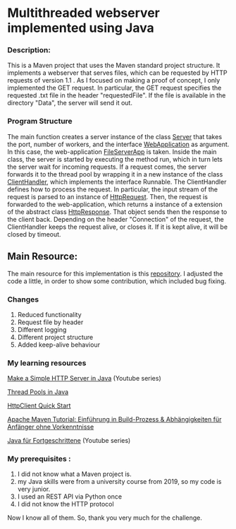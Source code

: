 # Multithreaded webserver implemented using Java


### Description: 
This is a Maven project that uses the Maven standard project structure. It implements a webserver that serves files, which 
can be requested by HTTP requests of version 1.1 . As I focused on making a proof of concept, I only implemented 
the GET request. In particular, the GET request specifies the requested .txt file in the header
"requestedFile". If the file is available in the directory "Data", the server will send it out. 

### Program Structure 

The main function creates a server instance of the class 
[Server](https://github.com/LumberjackUsingMath/webserver/blob/master/src/main/java/Server.java) 
that takes the port, number of workers, and the interface 
[WebApplication](https://github.com/LumberjackUsingMath/webserver/blob/master/src/main/java/Applications/WebApplication.java) 
as argument. In this case, the web-application [FileServerApp](https://github.com/LumberjackUsingMath/webserver/blob/master/src/main/java/Applications/FileServerApp.java)
is taken. Inside the main class, the server is started by executing the method run, which in turn lets the server wait 
for incoming requests. If a request comes, the server forwards it to the thread pool by wrapping it in a new instance of 
the class [ClientHandler](https://github.com/LumberjackUsingMath/webserver/blob/master/src/main/java/ClientHandler.java), 
which implements the interface Runnable. The ClientHandler defines how to process the request. In particular, the 
input stream of the request is parsed to an instance of [HttpRequest](https://github.com/LumberjackUsingMath/webserver/blob/master/src/main/java/Http/HttpRequest.java).
Then, the request is forwarded to the web-application, which returns a instance of a extension of the abstract class 
[HttpResponse](https://github.com/LumberjackUsingMath/webserver/blob/master/src/main/java/Http/FileHttpResponse.java). 
That object sends then the response to the client back. Depending on the header "Connection" of the request,
the ClientHandler keeps the request alive, or closes it. If it is kept alive, it will be closed by timeout. 






## Main Resource:
The main resource for this implementation is this [repository](https://github.com/warchildmd/webserver).
I adjusted the code a little, in order to show some contribution, which included bug fixing.
### Changes
1. Reduced functionality 
2. Request file by header
3. Different logging 
4. Different project structure 
5. Added keep-alive behaviour 

### My learning resources
[Make a Simple HTTP Server in Java](https://www.youtube.com/watch?v=FNUdLeGfShU&list=PLAuGQNR28pW56GigraPdiI0oKwcs8gglW) (Youtube series)

[Thread Pools in Java](https://www.geeksforgeeks.org/thread-pools-java/)

[HttpClient Quick Start](https://hc.apache.org/httpcomponents-client-4.5.x/quickstart.html)

[Apache Maven Tutorial: Einführung in Build-Prozess & Abhängigkeiten für Anfänger ohne Vorkenntnisse](https://www.youtube.com/watch?v=ExKq23bNABk)

[Java für Fortgeschrittene](https://www.youtube.com/playlist?list=PLNmsVeXQZj7oirQMpjPjrmNx4vcVIGIGY) (Youtube series)



### My prerequisites :
1. I did not know what a Maven project is.
2. my Java skills were from a university course from 2019, so my code is very junior. 
3. I used an REST API via Python once
4. I did not know the HTTP protocol 

Now I know all of them. So, thank you very much for the challenge. 

